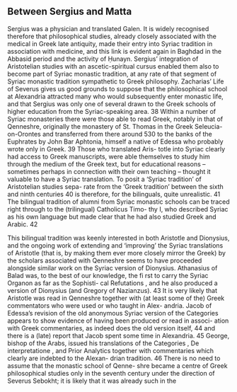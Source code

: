 ## Between Sergius and Matta

Sergius was a physician and translated Galen. It is widely recognised therefore that philosophical studies, already closely associated with the medical in Greek late antiquity, made their entry into Syriac tradition in association with medicine, and this link is evident again in Baghdad in the Abbasid period and the activity of Ḥunayn. Sergius’ integration of Aristotelian studies with an ascetic-spiritual cursus enabled them also to become part of Syriac monastic tradition, at any rate of that segment of Syriac monastic tradition sympathetic to Greek philosophy. Zacharias’ Life of Severus gives us good grounds to suppose that the philosophical school at Alexandria attracted many who would subsequently enter monastic life, and that Sergius was only one of several drawn to the Greek schools of higher education from the Syriac-speaking area. 38 Within a number of Syriac monasteries there were those able to read Greek, notably in that of Qenneshre, originally the monastery of St. Thomas in the Greek Seleucia-on-Orontes and transferred from there around 530 to the banks of the Euphrates by John Bar Aphtonia, himself a  native of Edessa who probably wrote only in Greek. 39 Those who translated Aris- totle into Syriac clearly had access to Greek manuscripts, were able themselves  to study him through the medium of the Greek text, but for educational reasons – sometimes perhaps in connection with their own teaching – thought it valuable to  have a Syriac translation. To posit a ‘Syriac tradition’ of Aristotelian studies sepa- rate from the ‘Greek tradition’ between the sixth and ninth centuries 40 is therefore,  for the bilinguals, quite unrealistic. 41 The bilingual tradition of alumni from Syriac  monastic schools can be traced right through to the (trilingual) Catholicus Timo- thy I, who described Syriac as his own language but made clear that he had also  studied Greek and Arabic. 42

This bilingual tradition was keenly interested in both Aristotle and Dionysius, and the ongoing work of extending and ‘improving’ the Syriac translations of Aristotle (that is, by making them ever more closely mirror the Greek) by the scholars associated with Qenneshre seems to have proceeded alongside similar work on the Syriac version of Dionysius. Athanasius of Balad was, to the best  of our knowledge, the fi rst to carry the Syriac Organon as far as the Sophisti- cal Refutations , and he also produced a version of Dionysius (and Gregory of  Nazianzus). 43 It is very likely that Aristotle was read in Qenneshre together with  (at least some of the) Greek commentators who were used or who taught in Alex- andria. Jacob of Edessa’s revision of the old anonymous Syriac version of the  Categories appears to show evidence of having been produced or read in associ- ation with Greek commentaries, as indeed does the old version itself, 44 and there  is a (late) report that Jacob spent some time in Alexandria. 45 George, bishop of the Arabs, issued his translations of the Categories , De interpretatione , and Prior  Analytics together with commentaries which clearly are indebted to the Alexan- drian tradition. 46 There is no need to assume that the monastic school of Qenne- shre became a centre of Greek philosophical studies only in the seventh century  under the direction of Severus Sebokht; it is likely that it was already such in the
